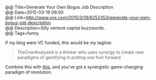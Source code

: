@@ Title=Generate Your Own Bogus Job Description  
@@ Date=2015-03-19 08:00  
@@ Link=http://www.vox.com/2015/3/19/8252353/generate-your-own-bogus-job-description  
@@ Description=Silly venture capital buzzwords.  
@@ Tags=funny  

If my blog were VC funded, *this* would be my tagline:
>TheOverAnalyzed is a thinker who uses synergy to create new paradigms of gamifying in putting one foot forward

Combine this with [this][theoveranalyzed], and you've got a synergistic game-changing paradigm of revolution.

[theoveranalyzed]: /2015/2/27/sans-bullshit-sans